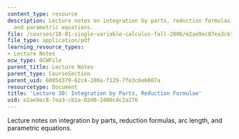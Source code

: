 ```yaml
---
content_type: resource
description: Lecture notes on integration by parts, reduction formulas, arc length,
  and parametric equations.
file: /courses/18-01-single-variable-calculus-fall-2006/e2ae9ec87ea3cb1a02d02400c4c2a276_lec30.pdf
file_type: application/pdf
learning_resource_types:
- Lecture Notes
ocw_type: OCWFile
parent_title: Lecture Notes
parent_type: CourseSection
parent_uid: 6005d379-62c4-200a-f129-7fe3c6e6007a
resourcetype: Document
title: 'Lecture 30: Integration by Parts, Reduction Formulae'
uid: e2ae9ec8-7ea3-cb1a-02d0-2400c4c2a276
---
```

Lecture notes on integration by parts, reduction formulas, arc length, and parametric equations.

